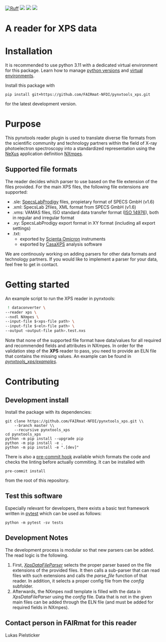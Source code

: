 [![Ruff](https://img.shields.io/endpoint?url=https://raw.githubusercontent.com/astral-sh/ruff/main/assets/badge/v2.json)](https://github.com/astral-sh/ruff)
![](https://github.com/FAIRmat-NFDI/pynxtools_xps/actions/workflows/pytest.yml/badge.svg)
![](https://github.com/FAIRmat-NFDI/pynxtools_xps/actions/workflows/pylint.yml/badge.svg)
![](https://coveralls.io/repos/github/FAIRmat-NFDI/pynxtools_xps/badge.svg?branch=master)

# A reader for XPS data

# Installation

It is recommended to use python 3.11 with a dedicated virtual environment for this package.
Learn how to manage [python versions](https://github.com/pyenv/pyenv) and
[virtual environments](https://realpython.com/python-virtual-environments-a-primer/).

Install this package with

```shell
pip install git+https://github.com/FAIRmat-NFDI/pynxtools_xps.git
```

for the latest development version.


# Purpose
This pynxtools reader plugin is used to translate diverse file formats from the scientific community and technology partners
within the field of X-ray photoelectron spectroscopy into a standardized representation using the
[NeXus](https://www.nexusformat.org/) application definition [NXmpes](https://fairmat-nfdi.github.io/nexus_definitions/classes/contributed_definitions/NXmpes.html#nxmpes).

## Supported file formats
The reader decides which parser to use based on the file extension of the files provided. For the main XPS files, the following file extensions are supported:
- .sle: [SpecsLabProdigy](https://www.specs-group.com/nc/specs/products/detail/prodigy/) files, propietary format of SPECS GmbH (v1.6)
- .xml: SpecsLab 2files, XML format from SPECS GmbH (v1.6)
- .vms: VAMAS files, ISO standard data transfer format ([ISO 14976](https://www.iso.org/standard/24269.html)), both in regular and irregular format
- .xy: SpecsLabProdigy export format in XY format (including all export settings)
- .txt:
  - exported by [Scienta Omicron](https://scientaomicron.com/en) instruments
  - exported by [CasaXPS](https://www.casaxps.com/) analysis software

We are continously working on adding parsers for other data formats and technology partners. If you would like to implement a parser for your data, feel free to get in contact.

# Getting started
An example script to run the XPS reader in pynxtools:
```sh
 ! dataconverter \
--reader xps \
--nxdl NXmpes \
--input-file $<xps-file path> \
--input-file $<eln-file path> \
--output <output-file path>.test.nxs
```
Note that none of the supported file format have data/values for all required and recommended fields and attributes in NXmpes. In order for the validation step of the **XPS** reader to pass,
you need to provide an ELN file that contains the missing values. An example can be found in  [*pynxtools_xps/examples*](https://github.com/FAIRmat-NFDI/pynxtools-xps/tree/main/examples).


# Contributing

## Development install

Install the package with its dependencies:

```shell
git clone https://github.com/FAIRmat-NFDI/pynxtools_xps.git \\
    --branch master \\
    --recursive pynxtools_xps
cd pynxtools_xps
python -m pip install --upgrade pip
python -m pip install -e .
python -m pip install -e ".[dev]"
```

There is also a [pre-commit hook](https://pre-commit.com/#intro) available
which formats the code and checks the linting before actually commiting.
It can be installed with
```shell
pre-commit install
```
from the root of this repository.

## Test this software

Especially relevant for developers, there exists a basic test framework written in
[pytest](https://docs.pytest.org/en/stable/) which can be used as follows:

```shell
python -m pytest -sv tests
```



## Development Notes
The development process is modular so that new parsers can be added. The read logic is the following.
1. First, [*XpsDataFileParser*]([https://github.com/FAIRmat-NFDI/pynxtools_xps/blob/main/pynxtools_xps/dataconverter/readers/xps/file_parser.py#L39]) selects the proper parser based on the file extensions
of the provided files. It then calls a sub-parser that can read files with such extensions and calls the *parse_file* function of that reader. In addition, it selects a proper config file from
the *config* subfolder.
2. Afterwards, the NXmpes nxdl template is filled with the data in *XpsDataFileParser* using the *config* file. Data that is not in the given main files can be added through the ELN file (and must
be added for required fields in NXmpes).

## Contact person in FAIRmat for this reader
Lukas Pielsticker
